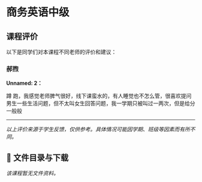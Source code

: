 # 商务英语中级

## 课程评价

以下是同学们对本课程不同老师的评价和建议：

### 郝煦

**Unnamed: 2：**

蹲 跑，我感觉老师脾气很好，线下课蛮水的，有人睡觉也不怎么管，很喜欢提问男生一些生活问题，但不太叫女生回答问题，我一学期只被叫过一两次，但是给分一般般

---

*以上评价来源于学生反馈，仅供参考。具体情况可能因学期、班级等因素而有所不同。*
## 📄 文件目录与下载

_该课程暂无文件资料。_
